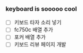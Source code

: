 ### keyboard is sooooo cool

- [ ] 키보드 타자 소리 넣기
- [ ] fc750c 배열 추가
- [ ] 포커 배열 추가
- [ ] 키보드 리뷰 페이지 개발
